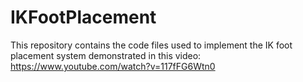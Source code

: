 # IKFootPlacement

This repository contains the code files used to implement the IK foot placement system demonstrated in this video: https://www.youtube.com/watch?v=117fFG6Wtn0
